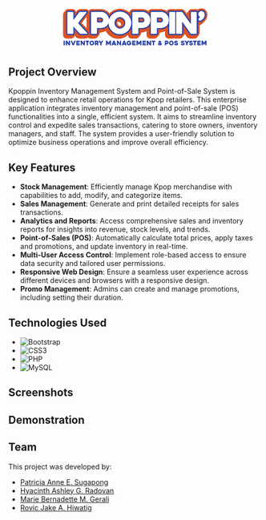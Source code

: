 <div align="center">
  <img src="images/logo.png" alt="Kpoppin Logo" width="300"/>
</div>

## Project Overview

Kpoppin Inventory Management System and Point-of-Sale System is designed to enhance retail operations for Kpop retailers. This enterprise application integrates inventory management and point-of-sale (POS) functionalities into a single, efficient system. It aims to streamline inventory control and expedite sales transactions, catering to store owners, inventory managers, and staff. The system provides a user-friendly solution to optimize business operations and improve overall efficiency.

## Key Features

- **Stock Management**: Efficiently manage Kpop merchandise with capabilities to add, modify, and categorize items.
- **Sales Management**: Generate and print detailed receipts for sales transactions.
- **Analytics and Reports**: Access comprehensive sales and inventory reports for insights into revenue, stock levels, and trends.
- **Point-of-Sales (POS)**: Automatically calculate total prices, apply taxes and promotions, and update inventory in real-time.
- **Multi-User Access Control**: Implement role-based access to ensure data security and tailored user permissions.
- **Responsive Web Design**: Ensure a seamless user experience across different devices and browsers with a responsive design.
- **Promo Management**: Admins can create and manage promotions, including setting their duration.

## Technologies Used
- ![Bootstrap](https://img.shields.io/badge/bootstrap-%238511FA.svg?style=for-the-badge&logo=bootstrap&logoColor=white)
- ![CSS3](https://img.shields.io/badge/css3-%231572B6.svg?style=for-the-badge&logo=css3&logoColor=white)
- ![PHP](https://img.shields.io/badge/php-%23777BB4.svg?style=for-the-badge&logo=php&logoColor=white)
- ![MySQL](https://img.shields.io/badge/mysql-4479A1.svg?style=for-the-badge&logo=mysql&logoColor=white)

## Screenshots

## Demonstration

## Team

This project was developed by:

- [Patricia Anne E. Sugapong](https://github.com/PatriciaSugapong)
- [Hyacinth Ashley G. Radovan](https://github.com/HyacinthAshleyRadovan)
- [Marie Bernadette M. Gerali](https://github.com/MarieGerali)
- [Rovic Jake A. Hiwatig](https://github.com/rovichwtg)
